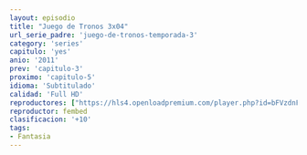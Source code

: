 ```yaml
---
layout: episodio
title: "Juego de Tronos 3x04"
url_serie_padre: 'juego-de-tronos-temporada-3'
category: 'series'
capitulo: 'yes'
anio: '2011'
prev: 'capitulo-3'
proximo: 'capitulo-5'
idioma: 'Subtitulado'
calidad: 'Full HD'
reproductores: ["https://hls4.openloadpremium.com/player.php?id=bFVzdnFtbTRVZFI2TjFYc0dKMkJ6dUNCSnJxckdad3JSQWlNWnlrTUgyN3hTeUNoNlhHd1ZRMzVUTXNMSWtyMElBOFIxU2JlRmFSV1hUUXBOUkdkbEE9PQ&sub=https://sub.cuevana2.io/vtt-sub/sub7/Game.Of.Thrones.S03E04.vtt"]
reproductor: fembed
clasificacion: '+10'
tags:
- Fantasia
---
```












